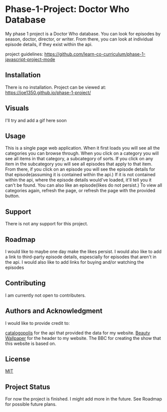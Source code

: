 # Phase-1-Project: Doctor Who Database

My phase 1 project is a Doctor Who database. You can look for episodes by season, doctor, director, or writer.
From there, you can look at individual episode details, if they exist within the api.

project guidelines: https://github.com/learn-co-curriculum/phase-1-javascript-project-mode

## Installation

There is no installation. Project can be viewed at:
https://joe1350.github.io/phase-1-project/

## Visuals

I'll try and add a gif here soon

## Usage

This is a single page web application. When it first loads you will see all the categories you can browse through.
When you click on a category you will see all items in that category, a subcategory of sorts.
If you click on any item in the subcategory you will see all episodes that apply to that item.
From there, if you click on an episode you will see the episode details for that episode(assuming it is contained within the api.)
If it is not contained within the api, where the episode details would've loaded, it'll tell you it can't be found.
You can also like an episode(likes do not persist.)
To view all categories again, refresh the page, or refresh the page with the provided button.

## Support

There is not any support for this project.

## Roadmap

I would like to maybe one day make the likes persist.
I would also like to add a link to third-party episode details, espescially for episodes that aren't in the api.
I would also like to add links for buying and/or watching the episodes

## Contributing

I am currently not open to contributers.

## Authors and Acknowledgment

I would like to provide credit to:

[catalogopolis](https://api.catalogopolis.xyz/docs/) for the api that provided the data for my website.
[Beauty Wallpaper](http://be-wallpapers.blogspot.com/2013/11/doctor-who-title-black-wallpaper.html) for the header to my website.
The BBC for creating the show that this website is based on.

## License

[MIT](https://choosealicense.com/licenses/mit/)

## Project Status

For now the project is finished.
I might add more in the future. See Roadmap for possible future plans.
